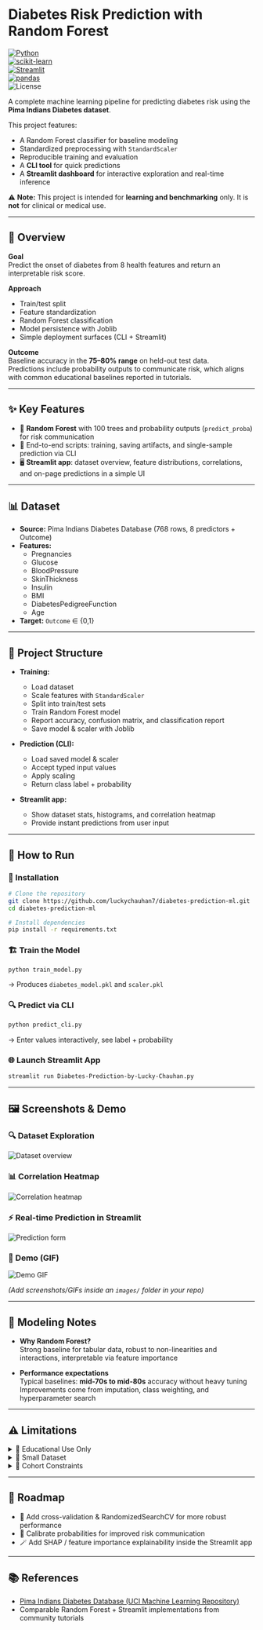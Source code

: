 # Diabetes Risk Prediction with Random Forest  

[![Python](https://img.shields.io/badge/Python-3.10%2B-blue?logo=python)](https://www.python.org/)  
[![scikit-learn](https://img.shields.io/badge/scikit--learn-1.5.2-orange?logo=scikitlearn)](https://scikit-learn.org/stable/)  
[![Streamlit](https://img.shields.io/badge/Streamlit-1.38+-brightgreen?logo=streamlit)](https://streamlit.io/)  
[![pandas](https://img.shields.io/badge/pandas-2.2.3-purple?logo=pandas)](https://pandas.pydata.org/)  
![License](https://img.shields.io/badge/License-MIT-green)  

A complete machine learning pipeline for predicting diabetes risk using the **Pima Indians Diabetes dataset**.  

This project features:  
- A Random Forest classifier for baseline modeling  
- Standardized preprocessing with `StandardScaler`  
- Reproducible training and evaluation  
- A **CLI tool** for quick predictions  
- A **Streamlit dashboard** for interactive exploration and real-time inference  

⚠️ **Note:** This project is intended for **learning and benchmarking** only. It is **not** for clinical or medical use.  

---

## 📌 Overview  

**Goal**  
Predict the onset of diabetes from 8 health features and return an interpretable risk score.  

**Approach**  
- Train/test split  
- Feature standardization  
- Random Forest classification  
- Model persistence with Joblib  
- Simple deployment surfaces (CLI + Streamlit)  

**Outcome**  
Baseline accuracy in the **75–80% range** on held-out test data.  
Predictions include probability outputs to communicate risk, which aligns with common educational baselines reported in tutorials.  

---

## ✨ Key Features  

- 🌲 **Random Forest** with 100 trees and probability outputs (`predict_proba`) for risk communication  
- 🧰 End-to-end scripts: training, saving artifacts, and single-sample prediction via CLI  
- 🖥️ **Streamlit app**: dataset overview, feature distributions, correlations, and on-page predictions in a simple UI  

---

## 📊 Dataset  

- **Source:** Pima Indians Diabetes Database (768 rows, 8 predictors + Outcome)  
- **Features:**  
  - Pregnancies  
  - Glucose  
  - BloodPressure  
  - SkinThickness  
  - Insulin  
  - BMI  
  - DiabetesPedigreeFunction  
  - Age  
- **Target:** `Outcome` ∈ {0,1}  

---

## 📂 Project Structure  

- **Training:**  
  - Load dataset  
  - Scale features with `StandardScaler`  
  - Split into train/test sets  
  - Train Random Forest model  
  - Report accuracy, confusion matrix, and classification report  
  - Save model & scaler with Joblib  

- **Prediction (CLI):**  
  - Load saved model & scaler  
  - Accept typed input values  
  - Apply scaling  
  - Return class label + probability  

- **Streamlit app:**  
  - Show dataset stats, histograms, and correlation heatmap  
  - Provide instant predictions from user input  

---

## 🚀 How to Run  

### 🔧 Installation  

```bash
# Clone the repository
git clone https://github.com/luckychauhan7/diabetes-prediction-ml.git
cd diabetes-prediction-ml

# Install dependencies
pip install -r requirements.txt
```

### 🏗️ Train the Model  

```bash
python train_model.py
```

→ Produces `diabetes_model.pkl` and `scaler.pkl`  

### 🔍 Predict via CLI  

```bash
python predict_cli.py
```

→ Enter values interactively, see label + probability  

### 🌐 Launch Streamlit App  

```bash
streamlit run Diabetes-Prediction-by-Lucky-Chauhan.py
```

---

## 🖼️ Screenshots & Demo  

### 🔍 Dataset Exploration  
![Dataset overview](images/dataset_overview.png)  

### 📊 Correlation Heatmap  
![Correlation heatmap](images/correlation_heatmap.png)  

### ⚡ Real-time Prediction in Streamlit  
![Prediction form](images/streamlit_prediction.png)  

### 🎥 Demo (GIF)  
![Demo GIF](images/demo.gif)  

*(Add screenshots/GIFs inside an `images/` folder in your repo)*  

---

## 🧠 Modeling Notes  

- **Why Random Forest?**  
  Strong baseline for tabular data, robust to non-linearities and interactions, interpretable via feature importance  

- **Performance expectations**  
  Typical baselines: **mid-70s to mid-80s** accuracy without heavy tuning  
  Improvements come from imputation, class weighting, and hyperparameter search  

---

## ⚠️ Limitations  

<details>
<summary>📌 Educational Use Only</summary>
<p>
This project is for **educational purposes only**.  
It is not medical advice and must not be used in clinical practice.  
</p>
</details>

<details>
<summary>📌 Small Dataset</summary>
<p>
The dataset contains quirks such as **zero values** in physiological fields.  
This affects accuracy and limits reliability.  
</p>
</details>

<details>
<summary>📌 Cohort Constraints</summary>
<p>
The model is trained only on **adult Pima Indian females**.  
It cannot be assumed to generalize across other groups.  
</p>
</details>

---

## 🔮 Roadmap  

- 🔎 Add cross-validation & RandomizedSearchCV for more robust performance  
- 🎯 Calibrate probabilities for improved risk communication  
- 🪄 Add SHAP / feature importance explainability inside the Streamlit app  

---

## 📚 References  

- [Pima Indians Diabetes Database (UCI Machine Learning Repository)](https://archive.ics.uci.edu/ml/datasets/pima+indians+diabetes)  
- Comparable Random Forest + Streamlit implementations from community tutorials  
